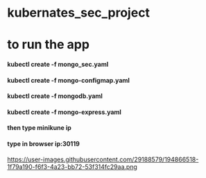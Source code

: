 # kubernates_sec_project
# to run the app
#### kubectl create -f mongo_sec.yaml
#### kubectl create -f mongo-configmap.yaml
#### kubectl create -f mongodb.yaml
#### kubectl create -f mongo-express.yaml

#### then type minikune ip

#### type in browser   ip:30119
https://user-images.githubusercontent.com/29188579/194866518-1f79a190-f6f3-4a23-bb72-53f314fc29aa.png
